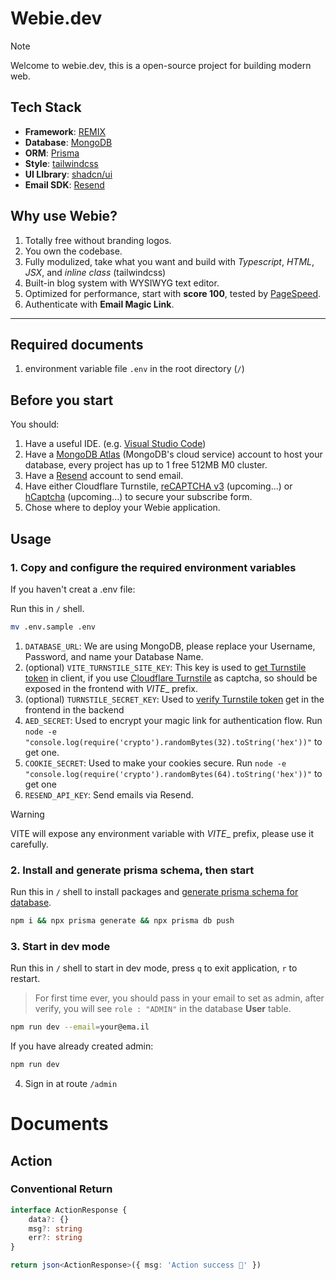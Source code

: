 # Webie.dev

<!-- prettier-ignore -->
> [!NOTE]
> Welcome to webie.dev, this is a open-source project for building modern web.

## Tech Stack

-   **Framework**: [REMIX](https://remix.run/)
-   **Database**: [MongoDB](https://www.mongodb.com/)
-   **ORM**: [Prisma](https://www.prisma.io/)
-   **Style**: [tailwindcss](https://tailwindcss.com/)
-   **UI LIbrary**: [shadcn/ui](https://ui.shadcn.com/)
-   **Email SDK**: [Resend](https://resend.com/)

## Why use Webie?

1. Totally free without branding logos.
2. You own the codebase.
3. Fully modulized, take what you want and build with _Typescript_, _HTML_, _JSX_, and _inline class_ (tailwindcss)
4. Built-in blog system with WYSIWYG text editor.
5. Optimized for performance, start with **score 100**, tested by [PageSpeed](https://pagespeed.web.dev/).
6. Authenticate with **Email Magic Link**.

---

## Required documents

1. environment variable file `.env` in the root directory (`/`)

## Before you start

You should:

1. Have a useful IDE. (e.g. [Visual Studio Code](https://code.visualstudio.com/))
2. Have a [MongoDB Atlas](https://www.mongodb.com/docs/atlas/) (MongoDB's cloud service) account to host your database,
   every project has up to 1 free 512MB M0 cluster.
3. Have a [Resend](https://resend.com/) account to send email.
4. Have either Cloudflare Turnstile, [reCAPTCHA v3](https://www.google.com/recaptcha/about/) (upcoming...) or
   [hCaptcha](https://www.hcaptcha.com/) (upcoming...) to secure your subscribe form.
5. Chose where to deploy your Webie application.

## Usage

### 1. Copy and configure the required environment variables

If you haven't creat a .env file:

Run this in `/` shell.

```sh
mv .env.sample .env
```

1. `DATABASE_URL`: We are using MongoDB, please replace your Username, Password, and name your Database Name.
2. (optional) `VITE_TURNSTILE_SITE_KEY`: This key is used to
   [get Turnstile token](https://developers.cloudflare.com/turnstile/get-started/) in client, if you use
   [Cloudflare Turnstile](https://www.cloudflare.com/products/turnstile/) as captcha, so should be exposed in the
   frontend with _VITE_\_ prefix.
3. (optional) `TURNSTILE_SECRET_KEY`: Used to
   [verify Turnstile token](https://developers.cloudflare.com/turnstile/get-started/server-side-validation/) get in the
   frontend in the backend
4. `AED_SECRET`: Used to encrypt your magic link for authentication flow. Run
   `node -e "console.log(require('crypto').randomBytes(32).toString('hex'))"` to get one.
5. `COOKIE_SECRET`: Used to make your cookies secure. Run
   `node -e "console.log(require('crypto').randomBytes(64).toString('hex'))"` to get one
6. `RESEND_API_KEY`: Send emails via Resend.

<!-- prettier-ignore -->
> [!WARNING]
> VITE will expose any environment variable with _VITE_\_ prefix, please use it carefully.

### 2. Install and generate prisma schema, then start

Run this in `/` shell to install packages and
[generate prisma schema for database](https://www.prisma.io/docs/orm/overview/databases/mongodb#how-to-use-prisma-orm-with-mongodb).

```sh
npm i && npx prisma generate && npx prisma db push
```

### 3. Start in dev mode

Run this in `/` shell to start in dev mode, press `q` to exit application, `r` to restart.

> For first time ever, you should pass in your email to set as admin, after verify, you will see `role : "ADMIN"` in the
> database **User** table.

```sh
npm run dev --email=your@ema.il
```

If you have already created admin:

```sh
npm run dev
```

4. Sign in at route `/admin`

# Documents

## Action

### Conventional Return

```ts
interface ActionResponse {
	data?: {}
	msg?: string
	err?: string
}

return json<ActionResponse>({ msg: 'Action success 🎉' })
```

